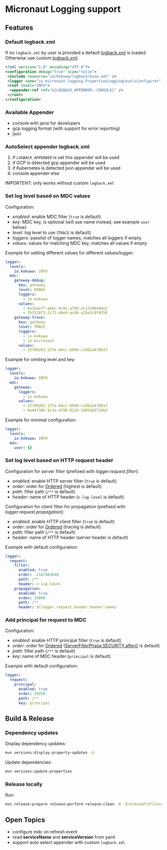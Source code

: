 # Micronaut Logging support

## Features

### Default logback.xml

If no `logback.xml` by user is provided a default [logback.xml](src/main/resources/io/kokuwa/logback/logback-default.xml) is loaded. Otherwise use custom [logback.xml](src/main/resources/io/kokuwa/logback/logback-example.xml):

```xml
<?xml version="1.0" encoding="UTF-8"?>
<configuration debug="true" scan="false">
 <include resource="io/kokuwa/logback/base.xml" />
 <logger name="io.micronaut.logging.PropertiesLoggingLevelsConfigurer" levels="WARN" />
 <root level="INFO">
  <appender-ref ref="${LOGBACK_APPENDER:-CONSOLE}" />
 </root>
</configuration>
```

### Available Appender

* console with jansi for developers
* gcp logging format (with support for error reporting)
* json

### AutoSelect appender logback.xml

1. if `LOGBACK_APPENDER` is set this appender will be used
2. if GCP is detected gcp appender will be used
3. if Kubernetes is detected json appender will be used
4. console appender else

*IMPORTENT*: only works without custom `logback.xml`

### Set log level based on MDC values

Configuration:

* *enabled*: enable MDC filter (`true` is default)
* *key*: MDC key, is optional (will use name instead, see example `user` below)
* *level*: log level to use (`TRACE` is default)
* *loggers*: passlist of logger names, matches all loggers if empty
* *values*: values for matching MDC key, matches all values if empty

Example for setting  different values for different values/logger:

```yaml
logger:
  levels:
    io.kokuwa: INFO
  mdc:
    gateway-debug:
      key: gateway
      level: DEBUG
      loggers:
        - io.kokuwa
      values:
        - 6a1bae7f-eb6c-4c81-af9d-dc15396584e2
        - fb3318f1-2c73-48e9-acd4-a2be3c9f9256
    gateway-trace:
      key: gateway
      level: TRACE
      loggers:
        - io.kokuwa
        - io.micronaut
      values:
        - 257802b2-22fe-4dcc-bb99-c1db2a47861f
```

Example for omiting level and key:

```yaml
logger:
  levels:
    io.kokuwa: INFO
  mdc:
    gateway:
      loggers:
        - io.kokuwa
      values:
        - 257802b2-22fe-4dcc-bb99-c1db2a47861f
        - 0a44738b-0c3a-4798-8210-2495485f10b2
```

Example for minimal configuration:

```yaml
logger:
  levels:
    io.kokuwa: INFO
  mdc:
    user: {}
```

### Set log level based on HTTP request header

Configuration for server filter (prefixed with *logger.request.filter*):

* *enabled*: enable HTTP server filter (`true` is default)
* *order*: order for [Ordered](https://github.com/micronaut-projects/micronaut-core/blob/v2.5.13/core/src/main/java/io/micronaut/core/order/Ordered.java) (highest is default)
* *path*: filter path (`/**` is default)
* *header*: name of HTTP header (`x-log-level` is default)

Configuration for client filter for propagation (prefixed with *logger.request.propagation*):

* *enabled*: enable HTTP client filter (`true` is default)
* *order*: order for [Ordered](https://github.com/micronaut-projects/micronaut-core/blob/v2.5.13/core/src/main/java/io/micronaut/core/order/Ordered.java) (tracing is default)
* *path*: filter path (`/**` is default)
* *header*: name of HTTP header (server header is default)

Example with default configuration:

```yaml
logger:
  request:
    filter:
      enabled: true
      order: -2147483648
      path: /**
      header: x-log-level
    propagation:
      enabled: true
      order: 19000
      path: /**
      header: ${logger.request.header.header-name}
```

### Add principal for request to MDC

Configuration:

* *enabled*: enable HTTP principal filter (`true` is default)
* *order*: order for [Ordered](https://github.com/micronaut-projects/micronaut-core/blob/v2.5.13/core/src/main/java/io/micronaut/core/order/Ordered.java) ([ServerFilterPhase.SECURITY.after()](https://github.com/micronaut-projects/micronaut-core/blob/v2.5.13/http/src/main/java/io/micronaut/http/filter/ServerFilterPhase.java#L54) is default)
* *path*: filter path (`/**` is default)
* *key*: name of MDC header (`principal` is default)

Example with default configuration:

```yaml
logger:
  request:
    principal:
      enabled: true
      order: 39250
      path: /**
      key: principal
```

## Build & Release

### Dependency updates

Display dependency updates:

```sh
mvn versions:display-property-updates -U
```

Update dependencies:

```sh
mvn versions:update-properties
```

### Release locally

Run:

```sh
mvn release:prepare release:perform release:clean -B -DreleaseProfiles=oss-release
```

## Open Topics

* configure mdc on refresh event
* read **serviceName** and **serviceVersion** from yaml
* support auto select appender with custom `logback.xml`
